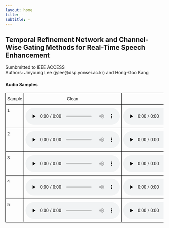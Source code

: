 ```yaml
---
layout: home
title: -
subtitle: -
---
```



<h2>Temporal Refinement Network and Channel-Wise Gating Methods for Real-Time Speech Enhancement</h2>
Sumbmitted to IEEE ACCESS<br>
Authors: Jinyoung Lee (jylee@dsp.yonsei.ac.kr) and Hong-Goo Kang
<h4>Audio Samples</h4>


<style type="text/css">
.tg  {border-collapse:collapse;border-spacing:0;}
.tg td{border-color:black;border-style:solid;border-width:1px;font-family:Arial, sans-serif;font-size:14px;
  overflow:hidden;padding:10px 5px;word-break:normal;}
.tg th{border-color:black;border-style:solid;border-width:1px;font-family:Arial, sans-serif;font-size:14px;
  font-weight:normal;overflow:hidden;padding:10px 5px;word-break:normal;}
.tg .tg-baqh{text-align:center;vertical-align:top}
.tg .tg-amwm{font-weight:bold;text-align:center;vertical-align:top}
.tg .tg-0lax{text-align:left;vertical-align:top}
</style>
<table class="tg">
<thead>
  <tr>
    <th class="tg-1wig">Sample</th>
    <th class="tg-1wig">Clean</th>
    <th class="tg-1wig">Noisy</th>
    <th class="tg-1wig">DEMUCS</th>
    <th class="tg-1wig">Proposed</th>
  </tr>
</thead>
<tbody>
  <tr>
    <td class="tg-0lax">1</td>
    <td><audio controls="" preload="none"><source src="./assets/samples/clean/p232_007.wav"></audio></td>
    <td><audio controls="" preload="none"><source src="./assets/samples/noisy/p232_007.wav"></audio></td>
    <td><audio controls="" preload="none"><source src="./assets/samples/DEMUCS/p232_007_enhanced.wav"></audio></td>
    <td><audio controls="" preload="none"><source src="./assets/samples/proposed/p232_007_0.wav"></audio></td>
  </tr>
  <tr>
    <td class="tg-0lax">2</td>
    <td><audio controls="" preload="none"><source src="./assets/samples/clean/p232_013.wav"></audio></td>
    <td><audio controls="" preload="none"><source src="./assets/samples/noisy/p232_013.wav"></audio></td>
    <td><audio controls="" preload="none"><source src="./assets/samples/DEMUCS/p232_013_enhanced.wav"></audio></td>
    <td><audio controls="" preload="none"><source src="./assets/samples/proposed/p232_013_0.wav"></audio></td>
  </tr>
  <tr>
    <td class="tg-0lax">3</td>    
    <td><audio controls="" preload="none"><source src="./assets/samples/clean/p232_053.wav"></audio></td>
    <td><audio controls="" preload="none"><source src="./assets/samples/noisy/p232_053.wav"></audio></td>
    <td><audio controls="" preload="none"><source src="./assets/samples/DEMUCS/p232_053_enhanced.wav"></audio></td>
    <td><audio controls="" preload="none"><source src="./assets/samples/proposed/p232_053_0.wav"></audio></td>
  </tr>
  <tr>
    <td class="tg-0lax">4</td>
    <td><audio controls="" preload="none"><source src="./assets/samples/clean/p232_065.wav"></audio></td>
    <td><audio controls="" preload="none"><source src="./assets/samples/noisy/p232_065.wav"></audio></td>
    <td><audio controls="" preload="none"><source src="./assets/samples/DEMUCS/p232_065_enhanced.wav"></audio></td>
    <td><audio controls="" preload="none"><source src="./assets/samples/proposed/p232_065_0.wav"></audio></td>
  </tr>
  <tr>
    <td class="tg-0lax">5</td>
    <td><audio controls="" preload="none"><source src="./assets/samples/clean/p232_121.wav"></audio></td>
    <td><audio controls="" preload="none"><source src="./assets/samples/noisy/p232_121.wav"></audio></td>
    <td><audio controls="" preload="none"><source src="./assets/samples/DEMUCS/p232_121_enhanced.wav"></audio></td>
    <td><audio controls="" preload="none"><source src="./assets/samples/proposed/p232_121_0.wav"></audio></td>
  </tr>
</tbody>
</table>

